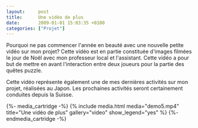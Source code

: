 ```yaml
---
layout:     post
title:      Une vidéo de plus
date:       2009-01-01 15:03:35 +0100
categories: ["Projet"]
---
```


Pourquoi ne pas commencer l'année en beauté avec une nouvelle petite vidéo sur mon projet? Cette vidéo est en
partie constituée d'images filmées le jour de Noël avec mon professeur local et l'assistant. Cette vidéo a pour but
de mettre en avant l'interaction entre deux joueurs pour la partie des quêtes puzzle.

<!--more-->

Cette vidéo représente également une de mes dernières activités sur mon projet, réalisées au Japon. Les prochaines
activités seront certainement conduites depuis la Suisse.

{%- media_cartridge -%}
{% include media.html
    media="demo5.mp4"
    title="Une vidéo de plus"
    gallery="video"
    show_legend="yes"
%}
{%- endmedia_cartridge -%}
